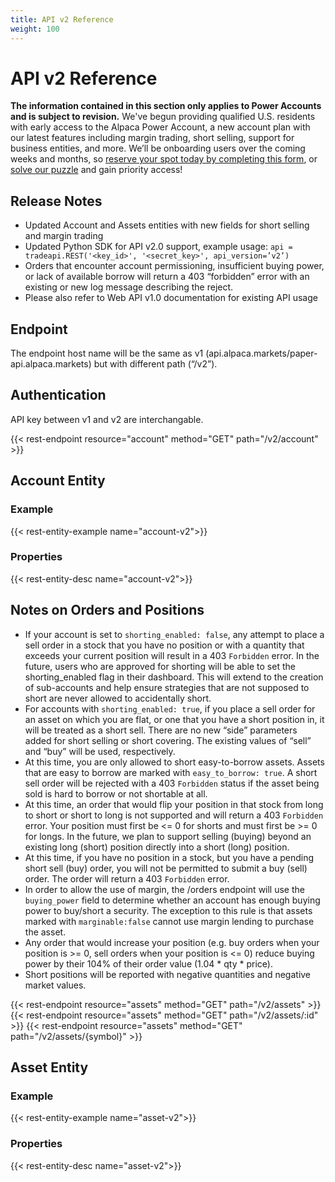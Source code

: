 ```yaml
---
title: API v2 Reference
weight: 100
---
```

# API v2 Reference

**The information contained in this section only applies to Power Accounts and is subject to revision.**
We've begun providing qualified U.S. residents with early access to the Alpaca Power Account, a new account plan with 
our latest features including margin trading, short selling, support for business entities, and more. We’ll be 
onboarding users over the coming weeks and months, so [reserve your spot today by completing this form](https://goo.gl/forms/D9k1MMNtY9awXcum1), 
or [solve our puzzle](https://alpaca.markets/#power) and gain priority access!

## Release Notes

* Updated Account and Assets entities with new fields for short selling and margin trading
* Updated Python SDK for API v2.0 support, example usage: 
  `api = tradeapi.REST('<key_id>', '<secret_key>', api_version=’v2’)`
* Orders that encounter account permissioning, insufficient buying power, or lack of available borrow will return 
a 403 “forbidden” error with an existing or new log message describing the reject. 
* Please also refer to Web API v1.0 documentation for existing API usage

## Endpoint

The endpoint host name will be the same as v1 (api.alpaca.markets/paper-api.alpaca.markets) but with different path (“/v2”).

## Authentication

API key between v1 and v2 are interchangable.

{{< rest-endpoint resource="account" method="GET" path="/v2/account" >}}

## Account Entity
### Example
{{< rest-entity-example name="account-v2">}}

### Properties
{{< rest-entity-desc name="account-v2">}}

## Notes on Orders and Positions
* If your account is set to `shorting_enabled: false`, any attempt to place a sell order in a stock that you have no 
position or with a quantity that exceeds your current position will result in a 403 `Forbidden` error. 
In the future, users who are approved for shorting will be able to set the shorting_enabled flag in their dashboard. 
This will extend to the creation of sub-accounts and help ensure strategies that are not supposed to short are never 
allowed to accidentally short.
* For accounts with `shorting_enabled: true`, if you place a sell order for an asset on which you are flat, or 
one that you have a short position in, it will be treated as a short sell. There are no new “side” parameters 
added for short selling or short covering. The existing values of “sell” and “buy” will be used, respectively.
* At this time, you are only allowed to short easy-to-borrow assets. Assets that are easy to borrow are marked 
with `easy_to_borrow: true`. A short sell order will be rejected with a 403 `Forbidden` status if the asset being 
sold is hard to borrow or not shortable at all. 
* At this time, an order that would flip your position in that stock from long to short or short to long is not 
supported and will return a 403 `Forbidden` error. Your position must first be <= 0 for shorts and must first 
be >= 0 for longs. In the future, we plan to support selling (buying) beyond an existing long (short) position 
directly into a short (long) position.
* At this time, if you have no position in a stock, but you have a pending short sell (buy) order, you will not 
be permitted to submit a buy (sell) order. The order will return a 403 `Forbidden` error.
* In order to allow the use of margin, the /orders endpoint will use the `buying_power` field to determine whether 
an account has enough buying power to buy/short a security. The exception to this rule is that assets marked 
with `marginable:false` cannot use margin lending to purchase the asset. 
* Any order that would increase your position (e.g. buy orders when your position is >= 0, sell orders when your 
position is <= 0) reduce buying power by their 104% of their order value (1.04 * qty * price). 
* Short positions will be reported with negative quantities and negative market values.

{{< rest-endpoint resource="assets" method="GET" path="/v2/assets" >}}
{{< rest-endpoint resource="assets" method="GET" path="/v2/assets/:id" >}}
{{< rest-endpoint resource="assets" method="GET" path="/v2/assets/{symbol}" >}}

## Asset Entity
### Example
{{< rest-entity-example name="asset-v2">}}

### Properties
{{< rest-entity-desc name="asset-v2">}}
